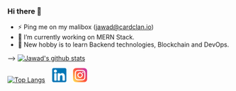 ### Hi there 👋

<!--
**ahmed-jawad828/ahmed-jawad828** is a ✨ _special_ ✨ repository because its `README.md` (this file) appears on your GitHub profile.

Here are some ideas to get you started:

- 🔭 I’m currently working on ...
- 🌱 I’m currently learning ...
- 👯 I’m looking to collaborate on ...
- 🤔 I’m looking for help with ...
- 💬 Ask me about ...
- 📫 How to reach me: ...
- 😄 Pronouns: ...
- ⚡ Fun fact: ...
-->

- ⚡ Ping me on my malibox (jawad@cardclan.io)
- 🔭 I’m currently working on MERN Stack.
- 🌱 New hobby is to learn Backend technologies, Blockchain and DevOps.

-->
[![Jawad's github stats](https://github-readme-stats.vercel.app/api?username=ahmed-jawad828&show_icons=true&count_private=true&theme=onedark)](https://github.com/anuraghazra/github-readme-stats)

[![Top Langs](https://github-readme-stats.vercel.app/api/top-langs/?username=ahmed-jawad828&layout=compact&theme=onedark&hide=html,php)](https://github.com/anuraghazra/github-readme-stats)
&nbsp;&nbsp; [![LinkedIn](https://raw.githubusercontent.com/ahmed-jawad828/ahmed-jawad828/main/linkedin-icon.png)](https://www.linkedin.com/in/jawad-basit/) 
&nbsp;&nbsp; [![Instagram](https://raw.githubusercontent.com/ahmed-jawad828/ahmed-jawad828/main/instagram-icon.png)](https://www.instagram.com/jawaad_basit/)
